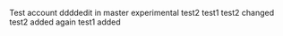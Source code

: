 Test account
ddddedit in master
experimental
test2
test1 test2 changed
test2 added again
test1 added
